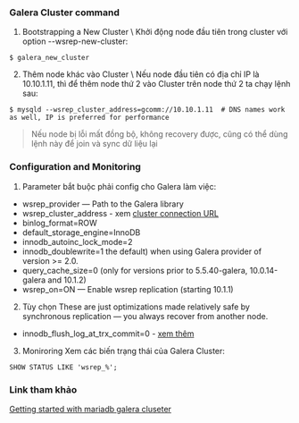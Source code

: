 ### Galera Cluster command

1. Bootstrapping a New Cluster
\ Khởi động node đầu tiên trong cluster với option --wsrep-new-cluster:
```
$ galera_new_cluster
```
2. Thêm node khác vào Cluster
\ Nếu node đầu tiên có địa chỉ IP là 10.10.1.11, thì để thêm node thứ 2 vào Cluster trên node thứ 2 ta chạy lệnh sau:
```
$ mysqld --wsrep_cluster_address=gcomm://10.10.1.11  # DNS names work as well, IP is preferred for performance
```
> Nếu node bị lỗi mất đồng bộ, không recovery được, cũng có thể dùng lệnh này để join và sync dữ liệu lại
### Configuration and Monitoring
1. Parameter bắt buộc phải config cho Galera làm việc:
  - wsrep_provider — Path to the Galera library
  - wsrep_cluster_address - xem [cluster connection URL](https://mariadb.com/kb/en/galera-cluster-address/)
  - binlog_format=ROW 
  - default_storage_engine=InnoDB
  - innodb_autoinc_lock_mode=2
  - innodb_doublewrite=1 the default) when using Galera provider of version >= 2.0.
  - query_cache_size=0 (only for versions prior to 5.5.40-galera, 10.0.14-galera and 10.1.2)
  - wsrep_on=ON — Enable wsrep replication (starting 10.1.1)
2. Tùy chọn
These are just optimizations made relatively safe by synchronous replication — you always recover from another node.
  - innodb_flush_log_at_trx_commit=0 - [xem thêm](https://mariadb.com/kb/en/xtradbinnodb-server-system-variables/#innodb_flush_log_at_trx_commit)
3. Moniroring
Xem các biến trạng thái của Galera Cluster:
```
SHOW STATUS LIKE 'wsrep_%';
```
### Link tham khảo
[Getting started with mariadb galera cluseter](https://mariadb.com/kb/en/library/getting-started-with-mariadb-galera-cluster/)
